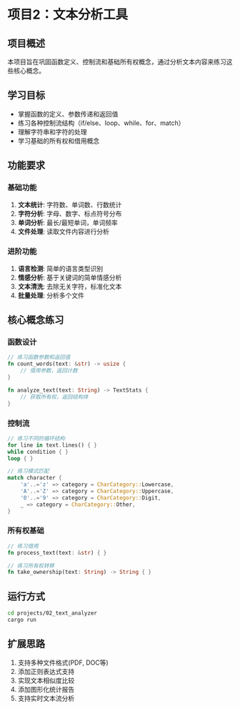 # 项目2：文本分析工具

## 项目概述
本项目旨在巩固函数定义、控制流和基础所有权概念，通过分析文本内容来练习这些核心概念。

## 学习目标
- 掌握函数的定义、参数传递和返回值
- 练习各种控制流结构（if/else、loop、while、for、match）
- 理解字符串和字符的处理
- 学习基础的所有权和借用概念

## 功能要求

### 基础功能
1. **文本统计**: 字符数、单词数、行数统计
2. **字符分析**: 字母、数字、标点符号分布
3. **单词分析**: 最长/最短单词，单词频率
4. **文件处理**: 读取文件内容进行分析

### 进阶功能
1. **语言检测**: 简单的语言类型识别
2. **情感分析**: 基于关键词的简单情感分析
3. **文本清洗**: 去除无关字符，标准化文本
4. **批量处理**: 分析多个文件

## 核心概念练习

### 函数设计
```rust
// 练习函数参数和返回值
fn count_words(text: &str) -> usize {
    // 借用参数，返回计数
}

fn analyze_text(text: String) -> TextStats {
    // 获取所有权，返回结构体
}
```

### 控制流
```rust
// 练习不同的循环结构
for line in text.lines() { }
while condition { }
loop { }

// 练习模式匹配
match character {
    'a'..='z' => category = CharCategory::Lowercase,
    'A'..='Z' => category = CharCategory::Uppercase,
    '0'..='9' => category = CharCategory::Digit,
    _ => category = CharCategory::Other,
}
```

### 所有权基础
```rust
// 练习借用
fn process_text(text: &str) { }

// 练习所有权转移
fn take_ownership(text: String) -> String { }
```

## 运行方式
```bash
cd projects/02_text_analyzer
cargo run
```

## 扩展思路
1. 支持多种文件格式(PDF, DOC等)
2. 添加正则表达式支持
3. 实现文本相似度比较
4. 添加图形化统计报告
5. 支持实时文本流分析
